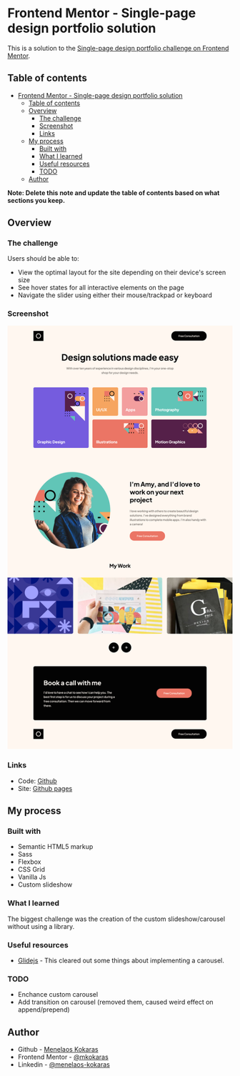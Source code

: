# Frontend Mentor - Single-page design portfolio solution

This is a solution to the [Single-page design portfolio challenge on Frontend Mentor](https://www.frontendmentor.io/challenges/singlepage-design-portfolio-2MMhyhfKVo).

## Table of contents

- [Frontend Mentor - Single-page design portfolio solution](#frontend-mentor---single-page-design-portfolio-solution)
  - [Table of contents](#table-of-contents)
  - [Overview](#overview)
    - [The challenge](#the-challenge)
    - [Screenshot](#screenshot)
    - [Links](#links)
  - [My process](#my-process)
    - [Built with](#built-with)
    - [What I learned](#what-i-learned)
    - [Useful resources](#useful-resources)
    - [TODO](#todo)
  - [Author](#author)

**Note: Delete this note and update the table of contents based on what sections you keep.**

## Overview

### The challenge

Users should be able to:

- View the optimal layout for the site depending on their device's screen size
- See hover states for all interactive elements on the page
- Navigate the slider using either their mouse/trackpad or keyboard

### Screenshot

![](./assets/preview.png)

### Links

- Code: [Github](https://github.com/mkokaras/single-page-design-portfolio)
- Site: [Github pages](https://mkokaras.github.io/single-page-design-portfolio/)

## My process

### Built with

- Semantic HTML5 markup
- Sass
- Flexbox
- CSS Grid
- Vanilla Js
- Custom slideshow

### What I learned

The biggest challenge was the creation of the custom slideshow/carousel without using a library.

### Useful resources

- [Glidejs](https://github.com/glidejs/glide) - This cleared out some things about implementing a carousel.

### TODO

- Enchance custom carousel
- Add transition on carousel (removed them, caused weird effect on append/prepend)

## Author

- Github - [Menelaos Kokaras](https://github.com/mkokaras)
- Frontend Mentor - [@mkokaras](https://www.frontendmentor.io/profile/mkokaras)
- Linkedin - [@menelaos-kokaras](www.linkedin.com/in/menelaos-kokaras-9a6618235)
